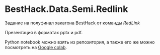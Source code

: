 # BestHack.Data.Semi.Redlink
Задание на полуфинал хакатона BestHack от команды *RedLink*

Презентация в форматах pptx и pdf.

Python notebook можно взять из репозитория, а также его же можно посмотреть на [Google colab](https://colab.research.google.com/drive/19IxM7gJfYZ42jAQA5HKBxBs4I0mnHszr?usp=sharing).
